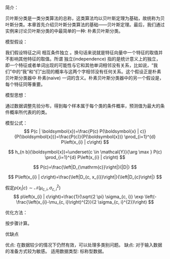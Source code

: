 简介：

贝叶斯分类是一类分类算法的总称，这类算法均以贝叶斯定理为基础，故统称为贝叶斯分类。本章首先介绍贝叶斯分类算法的基础——贝叶斯定理。最后，我们通过实例来讨论贝叶斯分类的中最简单的一种: 朴素贝叶斯分类。

模型假设：

我们假设特征之间 相互条件独立 。换句话来说就是特征向量中一个特征的取值并不影响其他特征的取值。所谓 独立(independence) 指的是统计意义上的独立，即一个特征或者单词出现的可能性与它和其他单词相邻没有关系，比如说，“我们”中的“我”和“们”出现的概率与这两个字相邻没有任何关系。这个假设正是朴素贝叶斯分类器中 朴素(naive) 一词的含义。朴素贝叶斯分类器中的另一个假设是，每个特征同等重要。

模型思想：

通过数据调整先验分布，得到每个样本属于每个类的条件概率，预测值为最大的条件概率所代表的的类。

模型公式： $$ P(c | \boldsymbol{x})=\frac{P(c) P(\boldsymbol{x} | c)}{P(\boldsymbol{x})}=\frac{P(c)}{P(\boldsymbol{x})} \prod_{i=1}^{d} P\left(x_{i} | c\right) $$

$$ h_{n b}(\boldsymbol{x})=\underset{c \in \mathcal{Y}}{\arg \max } P(c) \prod_{i=1}^{d} P\left(x_{i} | c\right) $$

$$ P(c)=\frac{\left|D_{\mathrm{c}}\right|}{|D|} $$

$$ P\left(x_{i} | c\right)=\frac{\left|D_{c, x_{i}}\right|}{\left|D_{c}\right|} $$

假定$p\left(x_{i} | c\right) \sim \mathcal{N}\left(\mu_{c, i}, \sigma_{c, i}^{2}\right)$ $$ p\left(x_{i} | c\right)=\frac{1}{\sqrt{2 \pi} \sigma_{c, i}} \exp \left(-\frac{\left(x_{i}-\mu_{c, i}\right)^{2}}{2 \sigma_{c, i}^{2}}\right) $$

优化方法：

按步骤计算。

优缺点

优点: 在数据较少的情况下仍然有效，可以处理多类别问题。 缺点: 对于输入数据的准备方式较为敏感。 适用数据类型: 标称型数据。
